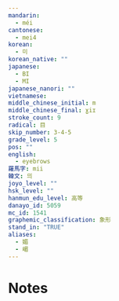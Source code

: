```yaml
---
mandarin:
  - méi
cantonese:
  - mei4
korean:
  - 미
korean_native: ""
japanese:
  - BI
  - MI
japanese_nanori: ""
vietnamese:
middle_chinese_initial: m
middle_chinese_final: ɣiɪ
stroke_count: 9
radical: 目
skip_number: 3-4-5
grade_level: 5
pos: ""
english:
  - eyebrows
羅馬字: mii
韓文: 믜
joyo_level: ""
hsk_level: ""
hanmun_edu_level: 高等
danayo_id: 5059
mc_id: 1541
graphemic_classification: 象形
stand_in: "TRUE"
aliases:
  - 媚
  - 嵋
---
```


# Notes
